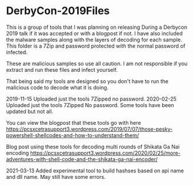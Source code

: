 # DerbyCon-2019Files
This is a group of tools that I was planning on releasing During a Derbycon 2019 talk if it was accepted or with a blogpost if not.
I have also included the malware samples along with the layers of decoding for each sample. This folder is a 7Zip and password protected with the normal password of infected.

These are malicious samples so use all caution. I am not responsible if you extract and run these files and infect yourself.

That being said my tools are designed so you don't have to run the malicious code to decode what it is doing.

2019-11-15 Uploaded just the tools 7Zipped no password.
2020-02-25 Uploaded just the tools 7Zipped No password. Some tools have been updated but not all.

You can view the blogpost that these tools go with here https://pcsxcetrasupport3.wordpress.com/2019/07/07/those-pesky-powershell-shellcodes-and-how-to-understand-them/

Blog post using these tools for decoding multi rounds of Shikata Ga Nai encoding https://pcsxcetrasupport3.wordpress.com/2020/02/25/more-adventures-with-shell-code-and-the-shikata-ga-nai-encoder/

2021-03-13 Added experimental tool to build hashses based on api name and dll name. May still have some errors.

